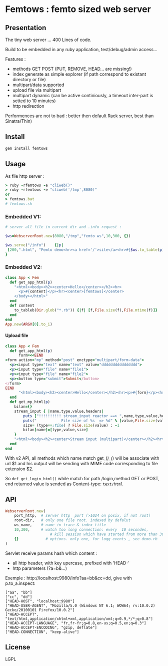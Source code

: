 # Femtows : femto sized web server
## Presentation 

The tiny web server ...
400 Lines of code.

Build to be embedded in any ruby application, test/debug/admin access...

Features :

* methods GET POST (PUT, REMOVE, HEAD... are missing!)
* index generate as simple explorer (if path correspond to existant directory or file)
* multipart/data supported
* upload file via multipart
* multipart dynamic (can be active continiously, a timeout inter-part is setted to 10 minutes)
* http redirection

Performences are not to bad : better then default Rack server, best than  Sinatra/Thin)

## Install

```bash
gem install femtows
```

## Usage

As file http server :
```ruby
> ruby -rfemtows -e "cliweb()"
> ruby -rfemtows -e "cliweb('/tmp',8080)"
or
> femtows.bat
# femtows.sh
```

### Embedded V1:

```ruby
# server all file in current dir and .info request :

$ws=WebserverRoot.new(8080,"/tmp","femto ws",10,300, {})

$ws.serve("/info")    {|p|  
 [200,".html", "Femto demo<hr><a href='/'>site</a><hr>#{$ws.to_table(p)}" ] 
}
```

### Embedded V2:
```ruby
class App < Fem
  def get_app_html(p)
    "<html><body><h2><center>Hello</center></h2><hr>
      <p>#{content}</p><hr><center>[femtows]</center>
    </body></html>"
  end
  def content
    to_tableb(Dir.glob("*.rb")) {|f| [f,File.size(f),File.mtime(f)]}
  end
end
App.new(ARGV[0].to_i)
```

#### Upload file 

```ruby
class App < Fem
  def get_app_html(p)
	  form=<<EEND
<form action="mp" method="post" enctype="multipart/form-data">
  <p><input type="text" name="text" value="dddddddddddddddd">
  <p><input type="file" name="file1">
  <p><input type="file" name="file2">
  <p><button type="submit">Submit</button>
</form>
EEND
      "<html><body><h2><center>Hello</center></h2><hr><p>#{form}</p><hr><center>[femtows]</center></body>"
  end
  def get_mp_html(p)
	bilan={}
	stream_input { |name,type,value,headers|
		puts ["!!!!!!!!!! stream_input reactor ==> ",name,type,value,headers].join(" ")
		puts("           File size of %s  => %d" % [value,File.size(value)]) if type==:file
		size= (type==:file) ? File.size(value) : -1
		bilan[name]=[type,value,size]
	}
    "<html><body><h2><center>Stream input (multipart)</center></h2><hr><p>#{bilan.inspect.split(",").join("<br>")}</p><hr><center>[femtows]</center></body>"
  end
end
```

With v2 API, all methods which name match get_(*)_(*) will be associate with url $1
and his output will be sending with MIME code corresponding to file extension $2.

So ```def get_login_html()``` while match for path /login,method GET or POST, end returned value is sended as Content-type: ```text/html```



## API

```ruby
WebserverRoot.new(
	port_http,  # server http  port (>1024 on posix, if not root)
	root-dir,	# only one file root. indexed by defalut
	ws_name,	# name in trace & index title 
	10,300, 	# watch too long connection: every  10 secondes, 
				    # kill session which have started from more than 300 seconds
	{}			  # options. only one, for logg events , see demo.rb
)
```

Servlet receive params hash which content :

 - all http header, with key upercase, prefixed with 'HEAD-'
 - http parameters (?a=b&...)

Exemple : http://localhost:9980/info?aa=bb&cc=dd, give with p.to_a.inspect:

```
["aa", "bb"]
["cc", "dd"]
["HEAD-HOST", "localhost:9980"]
["HEAD-USER-AGENT", "Mozilla/5.0 (Windows NT 6.1; WOW64; rv:10.0.2) Gecko/20100101 Firefox/10.0.2"]
["HEAD-ACCEPT", "text/html,application/xhtml+xml,application/xml;q=0.9,*/*;q=0.8"]
["HEAD-ACCEPT-LANGUAGE", "fr,fr-fr;q=0.8,en-us;q=0.5,en;q=0.3"]
["HEAD-ACCEPT-ENCODING", "gzip, deflate"]
["HEAD-CONNECTION", "keep-alive"]
```
## License

LGPL
